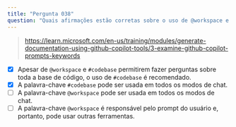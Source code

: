 ```yaml
---
title: "Pergunta 038"
question: "Quais afirmações estão corretas sobre o uso de @workspace e #codebase? (Selecione duas.)"
---
```


> https://learn.microsoft.com/en-us/training/modules/generate-documentation-using-github-copilot-tools/3-examine-github-copilot-prompts-keywords
- [x] Apesar de `@workspace` e `#codebase` permitirem fazer perguntas sobre toda a base de código, o uso de `#codebase` é recomendado.
- [x] A palavra-chave `#codebase` pode ser usada em todos os modos de chat.
- [ ] A palavra-chave `@workspace` pode ser usada em todos os modos de chat.
- [ ] A palavra-chave `@workspace` é responsável pelo prompt do usuário e, portanto, pode usar outras ferramentas.
